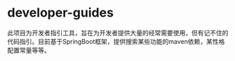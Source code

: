 # developer-guides
此项目为开发者指引工具，旨在为开发者提供大量的经常需要使用，但有记不住的代码指引。目前基于SpringBoot框架，提供搜索某些功能的maven依赖，某性格配置常量等等。
